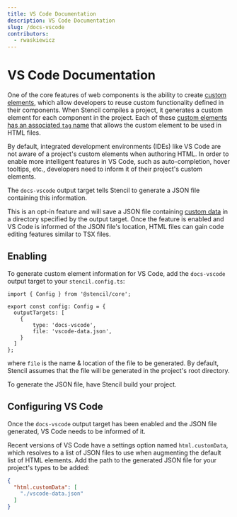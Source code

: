 ```yaml
---
title: VS Code Documentation
description: VS Code Documentation
slug: /docs-vscode
contributors:
  - rwaskiewicz
---
```


# VS Code Documentation

One of the core features of web components is the ability to create [custom elements](https://developer.mozilla.org/en-US/docs/Web/Web_Components/Using_custom_elements),
which allow developers to reuse custom functionality defined in their components.
When Stencil compiles a project, it generates a custom element for each component in the project.
Each of these [custom elements has an associated `tag` name](/component#component-options) that allows the custom
element to be used in HTML files. 

By default, integrated development environments (IDEs) like VS Code are not aware of a project's custom elements when
authoring HTML.
In order to enable more intelligent features in VS Code, such as auto-completion, hover tooltips, etc., developers
need to inform it of their project's custom elements.

The `docs-vscode` output target tells Stencil to generate a JSON file containing this information.

This is an opt-in feature and will save a JSON file containing [custom data](https://github.com/microsoft/vscode-custom-data)
in a directory specified by the output target.
Once the feature is enabled and VS Code is informed of the JSON file's location, HTML files can gain code editing
features similar to TSX files.

## Enabling

To generate custom element information for VS Code, add the `docs-vscode` output target to your `stencil.config.ts`:

```tsx
import { Config } from '@stencil/core';

export const config: Config = {
  outputTargets: [
    { 
        type: 'docs-vscode',
        file: 'vscode-data.json',
    }
  ]
};
```

where `file` is the name & location of the file to be generated. 
By default, Stencil assumes that the file will be generated in the project's root directory.

To generate the JSON file, have Stencil build your project.

## Configuring VS Code

Once the `docs-vscode` output target has been enabled and the JSON file generated, VS Code needs to be informed of it.

Recent versions of VS Code have a settings option named `html.customData`, which resolves to a list of JSON files to
use when augmenting the default list of HTML elements.
Add the path to the generated JSON file for your project's types to be added: 

```json
{
  "html.customData": [
    "./vscode-data.json"
  ]
}
```

